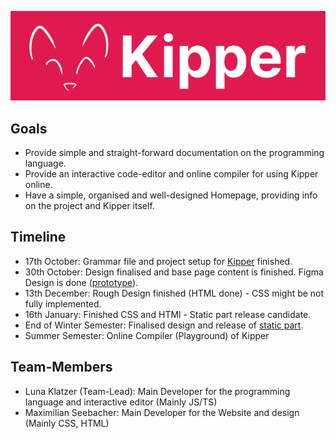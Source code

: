 ![](./src/img/Kipper-Logo-with-head.png)

## Goals

- Provide simple and straight-forward documentation on the programming language.
- Provide an interactive code-editor and online compiler for using Kipper online.
- Have a simple, organised and well-designed Homepage, providing info on the project and Kipper itself.

## Timeline
- 17th October: Grammar file and project setup for [Kipper](https://github.com/Luna-Klatzer/Kipper) finished.
- 30th October: Design finalised and base page content is finished. Figma Design is done ([prototype](https://www.figma.com/proto/wpt1dHa6Y1NITO2sq0xdRX/Web-Layout?node-id=0%3A1)).
- 13th December: Rough Design finished (HTML done) - CSS might be not fully implemented.
- 16th January: Finished CSS and HTMl - Static part release candidate.
- End of Winter Semester: Finalised design and release of [static part](https://github.com/WMC-AHIF-2021/Kipper-Web).
- Summer Semester: Online Compiler (Playground) of Kipper

## Team-Members

- Luna Klatzer (Team-Lead): Main Developer for the programming language and interactive editor (Mainly JS/TS)
- Maximilian Seebacher: Main Developer for the Website and design (Mainly CSS, HTML)
